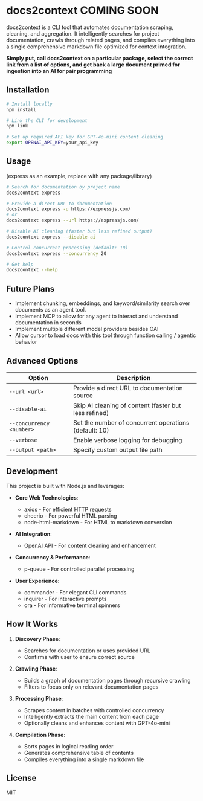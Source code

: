 # docs2context COMING SOON

docs2context is a CLI tool that automates documentation scraping, cleaning, and aggregation. It intelligently searches for project documentation, crawls through related pages, and compiles everything into a single comprehensive markdown file optimized for context integration.

**Simply put, call docs2context on a particular package, select the correct link from a list of options, and get back a large document primed for ingestion into an AI for pair programming**

## Installation

```bash
# Install locally
npm install

# Link the CLI for development
npm link

# Set up required API key for GPT-4o-mini content cleaning
export OPENAI_API_KEY=your_api_key
```

## Usage

(express as an example, replace with any package/library)

```bash
# Search for documentation by project name
docs2context express

# Provide a direct URL to documentation
docs2context express -u https://expressjs.com/
# or
docs2context express --url https://expressjs.com/

# Disable AI cleaning (faster but less refined output)
docs2context express --disable-ai

# Control concurrent processing (default: 10)
docs2context express --concurrency 20

# Get help
docs2context --help
```
## Future Plans

- Implement chunking, embeddings, and keyword/similarity search over documents as an agent tool.
- Implement MCP to allow for any agent to interact and understand documentation in seconds
- Implement multiple different model providers besides OAI
- Allow cursor to load docs with this tool through function calling / agentic behavior


## Advanced Options

| Option | Description |
|--------|-------------|
| `--url <url>` | Provide a direct URL to documentation source |
| `--disable-ai` | Skip AI cleaning of content (faster but less refined) |
| `--concurrency <number>` | Set the number of concurrent operations (default: 10) |
| `--verbose` | Enable verbose logging for debugging |
| `--output <path>` | Specify custom output file path |

## Development

This project is built with Node.js and leverages:

- **Core Web Technologies**:
  - axios - For efficient HTTP requests
  - cheerio - For powerful HTML parsing
  - node-html-markdown - For HTML to markdown conversion
  
- **AI Integration**:
  - OpenAI API - For content cleaning and enhancement
  
- **Concurrency & Performance**:
  - p-queue - For controlled parallel processing
  
- **User Experience**:
  - commander - For elegant CLI commands
  - inquirer - For interactive prompts
  - ora - For informative terminal spinners

## How It Works

1. **Discovery Phase**: 
   - Searches for documentation or uses provided URL
   - Confirms with user to ensure correct source
   
2. **Crawling Phase**:
   - Builds a graph of documentation pages through recursive crawling
   - Filters to focus only on relevant documentation pages
   
3. **Processing Phase**:
   - Scrapes content in batches with controlled concurrency
   - Intelligently extracts the main content from each page
   - Optionally cleans and enhances content with GPT-4o-mini
   
4. **Compilation Phase**:
   - Sorts pages in logical reading order
   - Generates comprehensive table of contents
   - Compiles everything into a single markdown file

## License

MIT

